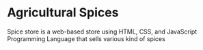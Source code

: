 # Agricultural Spices
Spice store is a web-based store using HTML, CSS, and JavaScript Programming Language that sells various kind of spices
